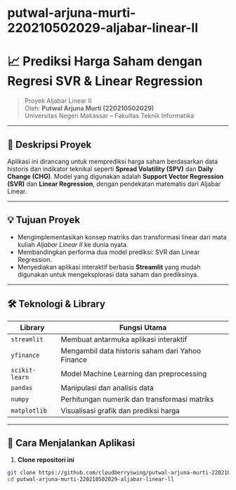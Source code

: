 # putwal-arjuna-murti-220210502029-aljabar-linear-ll

# 📈 Prediksi Harga Saham dengan Regresi SVR & Linear Regression

> Proyek Aljabar Linear II  
> Oleh: **Putwal Arjuna Murti (220210502029)**  
> Universitas Negeri Makassar – Fakultas Teknik Informatika  

---

## 🧩 Deskripsi Proyek

Aplikasi ini dirancang untuk memprediksi harga saham berdasarkan data historis dan indikator teknikal seperti **Spread Volatility (SPV)** dan **Daily Change (CHG)**. Model yang digunakan adalah **Support Vector Regression (SVR)** dan **Linear Regression**, dengan pendekatan matematis dari Aljabar Linear.

---

## 💡 Tujuan Proyek

- Mengimplementasikan konsep matriks dan transformasi linear dari mata kuliah *Aljabar Linear II* ke dunia nyata.
- Membandingkan performa dua model prediksi: SVR dan Linear Regression.
- Menyediakan aplikasi interaktif berbasis **Streamlit** yang mudah digunakan untuk mengeksplorasi data saham dan prediksinya.

---

## 🛠️ Teknologi & Library

| Library         | Fungsi Utama                                     |
|-----------------|--------------------------------------------------|
| `streamlit`     | Membuat antarmuka aplikasi interaktif            |
| `yfinance`      | Mengambil data historis saham dari Yahoo Finance |
| `scikit-learn`  | Model Machine Learning dan preprocessing         |
| `pandas`        | Manipulasi dan analisis data                     |
| `numpy`         | Perhitungan numerik dan transformasi matriks     |
| `matplotlib`    | Visualisasi grafik dan prediksi harga            |

---

## 🚀 Cara Menjalankan Aplikasi

1. **Clone repositori ini**
```bash
git clone https://github.com/cloudberryswing/putwal-arjuna-murti-220210502029-aljabar-linear-ll
cd putwal-arjuna-murti-220210502029-aljabar-linear-ll

